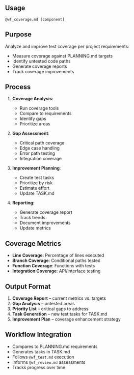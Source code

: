 ## Usage
`@wf_coverage.md [component]`

## Purpose
Analyze and improve test coverage per project requirements:
- Measure coverage against PLANNING.md targets
- Identify untested code paths
- Generate coverage reports
- Track coverage improvements

## Process
1. **Coverage Analysis**:
   - Run coverage tools
   - Compare to requirements
   - Identify gaps
   - Prioritize areas

2. **Gap Assessment**:
   - Critical path coverage
   - Edge case handling
   - Error path testing
   - Integration coverage

3. **Improvement Planning**:
   - Create test tasks
   - Prioritize by risk
   - Estimate effort
   - Update TASK.md

4. **Reporting**:
   - Generate coverage report
   - Track trends
   - Document improvements
   - Update metrics

## Coverage Metrics
- **Line Coverage**: Percentage of lines executed
- **Branch Coverage**: Conditional paths tested
- **Function Coverage**: Functions with tests
- **Integration Coverage**: API/interface testing

## Output Format
1. **Coverage Report** – current metrics vs. targets
2. **Gap Analysis** – untested areas
3. **Priority List** – critical gaps to address
4. **Task Generation** – new test tasks for TASK.md
5. **Improvement Plan** – coverage enhancement strategy

## Workflow Integration
- Compares to PLANNING.md requirements
- Generates tasks in TASK.md
- Follows `@wf_test.md` execution
- Informs `@wf_review.md` assessments
- Tracks progress over time